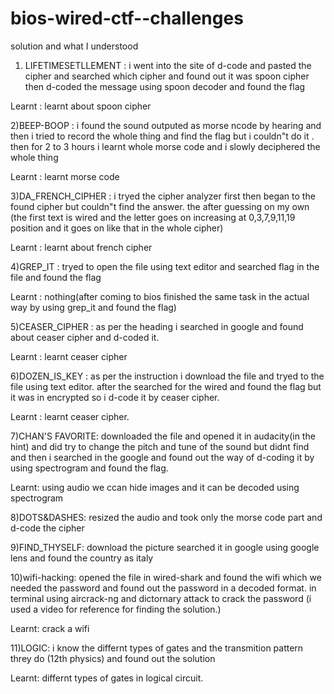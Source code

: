 # bios-wired-ctf--challenges

solution and what I understood


1) LIFETIMESETLLEMENT :
i went into the site of d-code and pasted the cipher and searched which cipher and found out it was spoon cipher then d-coded the message using spoon decoder and found the flag

Learnt : learnt about spoon cipher 


2)BEEP-BOOP :
i found the sound outputed as morse ncode by hearing and then i tried to record the whole thing and find the flag but i couldn"t do it . then for 2 to 3 hours i learnt whole morse code and i slowly deciphered the whole thing

Learnt : learnt morse code 


3)DA_FRENCH_CIPHER :
i tryed the cipher analyzer first then began to the found cipher but couldn"t find the answer. the after guessing on my own (the first text is wired and the letter goes on increasing at 0,3,7,9,11,19 position and it goes on like that in the whole cipher) 

Learnt : learnt about french cipher


4)GREP_IT :
tryed to open the file using text editor and searched flag in the file and found the flag

Learnt : nothing(after coming to bios finished the same task in the actual way by using grep_it and found the flag)


5)CEASER_CIPHER :
as per the heading i searched in google and found about ceaser cipher and d-coded it.

Learnt : learnt ceaser cipher 


6)DOZEN_IS_KEY :
as per the instruction i download the file and tryed to the file using text editor. after the searched for the wired and found the flag but it was in encrypted so i d-code it by ceaser cipher.

Learnt : learnt ceaser cipher.


7)CHAN'S FAVORITE:
downloaded the file and opened it in audacity(in the hint) and did try to change the pitch and tune of the sound but didnt find and then i searched in the google and found out the way of d-coding it by using spectrogram and found the flag.

Learnt: using audio we ccan hide images and it can be decoded using spectrogram


8)DOTS&DASHES:
resized the audio and took only the morse code part and d-code  the cipher


9)FIND_THYSELF:
download the picture searched it in google using google lens and found the country as italy


10)wifi-hacking:
opened the file in wired-shark and found the wifi which we needed the password and found out the password in a decoded format. in terminal using aircrack-ng and dictornary attack to crack the password (i used a video for reference for finding the solution.)

Learnt: crack a wifi


11)LOGIC: 
i know the differnt types of gates and the transmition pattern threy do (12th physics) and found out the solution

Learnt: differnt types of gates in logical circuit.
